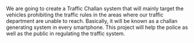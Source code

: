 We are going to create a Traffic Challan system that will mainly target the vehicles prohibiting the traffic rules in the areas where our traffic department are unable to reach. Basically, it will be known as a challan generating system in every smartphone. This project will help the police as well as the public in regulating the traffic system.
